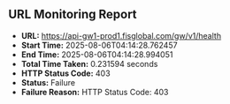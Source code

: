 ## URL Monitoring Report

- **URL:** https://api-gw1-prod1.fisglobal.com/gw/v1/health
- **Start Time:** 2025-08-06T04:14:28.762457
- **End Time:** 2025-08-06T04:14:28.994051
- **Total Time Taken:** 0.231594 seconds
- **HTTP Status Code:** 403
- **Status:** Failure
- **Failure Reason:** HTTP Status Code: 403
